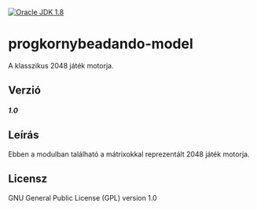 
[![Oracle JDK 1.8](https://img.shields.io/badge/JDK-1.8-blue.svg?style=plastic)](http://www.oracle.com/technetwork/java/javase/downloads/index.html)

progkornybeadando-model
====
A klasszikus 2048 játék motorja.

Verzió
------
##### 1.0

Leírás
------
Ebben a modulban található a mátrixokkal reprezentált 2048 játék motorja.

Licensz
-------
GNU General Public License (GPL) version 1.0

